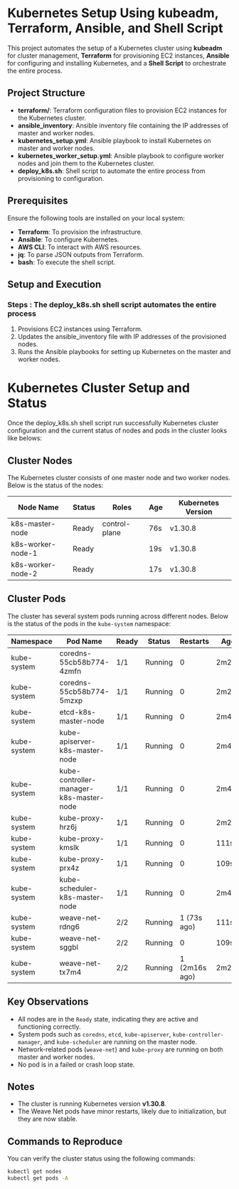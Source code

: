 # Kubernetes Setup Using kubeadm, Terraform, Ansible, and Shell Script

This project automates the setup of a Kubernetes cluster using **kubeadm** for cluster management, **Terraform** for provisioning EC2 instances, **Ansible** for configuring and installing Kubernetes, and a **Shell Script** to orchestrate the entire process.

## Project Structure

- **terraform/**: Terraform configuration files to provision EC2 instances for the Kubernetes cluster.
- **ansible_inventory**: Ansible inventory file containing the IP addresses of master and worker nodes.
- **kubernetes_setup.yml**: Ansible playbook to install Kubernetes on master and worker nodes.
- **kubernetes_worker_setup.yml**: Ansible playbook to configure worker nodes and join them to the Kubernetes cluster.
- **deploy_k8s.sh**: Shell script to automate the entire process from provisioning to configuration.

## Prerequisites

Ensure the following tools are installed on your local system:

- **Terraform**: To provision the infrastructure.
- **Ansible**: To configure Kubernetes.
- **AWS CLI**: To interact with AWS resources.
- **jq**: To parse JSON outputs from Terraform.
- **bash**: To execute the shell script.

## Setup and Execution

### Steps : The deploy_k8s.sh shell script automates the entire process

1. Provisions EC2 instances using Terraform.
2. Updates the ansible_inventory file with IP addresses of the provisioned nodes.
3. Runs the Ansible playbooks for setting up Kubernetes on the master and worker nodes.

# Kubernetes Cluster Setup and Status

Once the deploy_k8s.sh shell script run successfully Kubernetes cluster configuration and the current status of nodes and pods in the cluster looks like belows:

## Cluster Nodes

The Kubernetes cluster consists of one master node and two worker nodes. Below is the status of the nodes:

| Node Name           | Status | Roles           | Age   | Kubernetes Version |
|---------------------|--------|-----------------|-------|---------------------|
| k8s-master-node     | Ready  | control-plane   | 76s   | v1.30.8            |
| k8s-worker-node-1   | Ready  | <none>          | 19s   | v1.30.8            |
| k8s-worker-node-2   | Ready  | <none>          | 17s   | v1.30.8            |

## Cluster Pods

The cluster has several system pods running across different nodes. Below is the status of the pods in the `kube-system` namespace:

| Namespace   | Pod Name                                | Ready | Status  | Restarts | Age    |
|-------------|-----------------------------------------|-------|---------|----------|--------|
| kube-system | coredns-55cb58b774-4zmfn               | 1/1   | Running | 0        | 2m29s  |
| kube-system | coredns-55cb58b774-5mzxp               | 1/1   | Running | 0        | 2m29s  |
| kube-system | etcd-k8s-master-node                   | 1/1   | Running | 0        | 2m45s  |
| kube-system | kube-apiserver-k8s-master-node         | 1/1   | Running | 0        | 2m45s  |
| kube-system | kube-controller-manager-k8s-master-node| 1/1   | Running | 0        | 2m46s  |
| kube-system | kube-proxy-hrz6j                       | 1/1   | Running | 0        | 2m29s  |
| kube-system | kube-proxy-kmslk                       | 1/1   | Running | 0        | 111s   |
| kube-system | kube-proxy-prx4z                       | 1/1   | Running | 0        | 109s   |
| kube-system | kube-scheduler-k8s-master-node         | 1/1   | Running | 0        | 2m45s  |
| kube-system | weave-net-rdng6                        | 2/2   | Running | 1 (73s ago) | 111s |
| kube-system | weave-net-sggbl                        | 2/2   | Running | 0        | 109s   |
| kube-system | weave-net-tx7m4                        | 2/2   | Running | 1 (2m16s ago) | 2m21s |

## Key Observations

- All nodes are in the `Ready` state, indicating they are active and functioning correctly.
- System pods such as `coredns`, `etcd`, `kube-apiserver`, `kube-controller-manager`, and `kube-scheduler` are running on the master node.
- Network-related pods (`weave-net`) and `kube-proxy` are running on both master and worker nodes.
- No pod is in a failed or crash loop state.

## Notes

- The cluster is running Kubernetes version **v1.30.8**.
- The Weave Net pods have minor restarts, likely due to initialization, but they are now stable.

## Commands to Reproduce

You can verify the cluster status using the following commands:
```bash
kubectl get nodes
kubectl get pods -A












